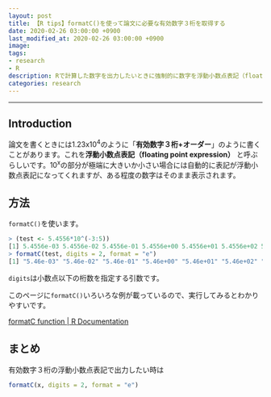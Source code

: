 ```yaml
---
layout: post
title: 【R tips】formatC()を使って論文に必要な有効数字３桁を取得する
date: 2020-02-26 03:00:00 +0900
last_modified_at: 2020-02-26 03:00:00 +0900
image: 
tags:
- research
- R
description: Rで計算した数字を出力したいときに強制的に数字を浮動小数点表記（floating point expression）にします。
categories: research
---
```


---


## Introduction

論文を書くときには1.23x10<sup>4</sup>のように「**有効数字３桁+オーダー**」のように書くことがあります。これを**浮動小数点表記（floating point expression）** と呼ぶらしいです。10<sup>x</sup>の部分が極端に大きいか小さい場合には自動的に表記が浮動小数点表記になってくれますが、ある程度の数字はそのまま表示されます。

## 方法

`formatC()`を使います。

```R
> (test <- 5.4556*10^(-3:5))
[1] 5.4556e-03 5.4556e-02 5.4556e-01 5.4556e+00 5.4556e+01 5.4556e+02 5.4556e+03 5.4556e+04 5.4556e+05
> formatC(test, digits = 2, format = "e")
[1] "5.46e-03" "5.46e-02" "5.46e-01" "5.46e+00" "5.46e+01" "5.46e+02" "5.46e+03" "5.46e+04" "5.46e+05"
```

`digits`は小数点以下の桁数を指定する引数です。

このページに`formatC()`いろいろな例が載っているので、実行してみるとわかりやすいです。

[formatC function \| R Documentation](https://www.rdocumentation.org/packages/base/versions/3.6.2/topics/formatC)

## まとめ

有効数字３桁の浮動小数点表記で出力したい時は

```R
formatC(x, digits = 2, format = "e")
```
